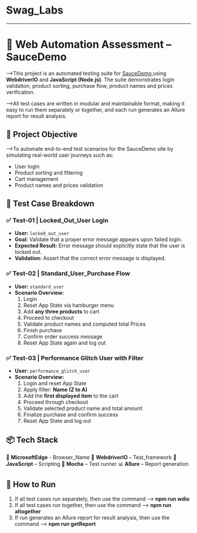 # Swag_Labs
---
# 🧪 Web Automation Assessment – SauceDemo

-->This project is an automated testing suite for [SauceDemo](https://www.saucedemo.com/),using **WebdriverIO** and **JavaScript (Node.js)**. The suite demonstrates login validation, product sorting, purchase flow, product names and prices verification.

-->All test cases are written in modular and maintainable format, making it easy to run them separately or together, and each run generates an Allure report for result analysis.


## 🧷 Project Objective

-->To automate end-to-end test scenarios for the SauceDemo site by simulating real-world user journeys such as:
- User login
- Product sorting and filtering
- Cart management
- Product names and prices validation


## 📁 Test Case Breakdown

### ✅ Test-01 | Locked_Out_User Login
- **User:** `locked_out_user`
- **Goal:** Validate that a proper error message appears upon failed login.
- **Expected Result:** Error message should explicitly state that the user is locked out.
- **Validation:** Assert that the correct error message is displayed.


### ✅ Test-02 | Standard_User_Purchase Flow
- **User:** `standard_user`
- **Scenario Overview:**
  1. Login
  2. Reset App State via hamburger menu
  3. Add **any three products** to cart
  4. Proceed to checkout
  5. Validate product names and computed total Prices
  6. Finish purchase
  7. Confirm order success message
  8. Reset App State again and log out


### ✅ Test-03 | Performance Glitch User with Filter
- **User:** `performance_glitch_user`
- **Scenario Overview:**
  1. Login and reset App State
  2. Apply filter: **Name (Z to A)**
  3. Add the **first displayed item** to the cart
  4. Proceed through checkout
  5. Validate selected product name and total amount
  6. Finalize purchase and confirm success
  7. Reset App State and log out


## 📦 Tech Stack

🚀 **MicrosoftEdge** - Browser_Name
🧪 **WebdriverIO** – Test_framework
🧠 **JavaScript** – Scripting
🧰 **Mocha** – Test runner
📊 **Allure** – Report generation


## 🚀 How to Run
1. If all test cases run separately, then use the command --> **npm run wdio**
2. If all test cases run together, then use the command --> **npm run altogether**
3. If run generates an Allure report for result analysis, then use the command --> **npm run getReport**



